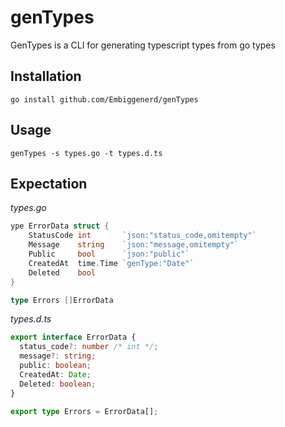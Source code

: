# genTypes

GenTypes is a CLI for generating typescript types from go types

## Installation

```shell
go install github.com/Embiggenerd/genTypes
```

## Usage
```shell
genTypes -s types.go -t types.d.ts
```

## Expectation

_types.go_

```go
ype ErrorData struct {
	StatusCode int       `json:"status_code,omitempty"`
	Message    string    `json:"message,omitempty"`
	Public     bool      `json:"public"`
	CreatedAt  time.Time `genType:"Date"`
	Deleted    bool
}

type Errors []ErrorData

```

_types.d.ts_

```typescript
export interface ErrorData {
  status_code?: number /* int */;
  message?: string;
  public: boolean;
  CreatedAt: Date;
  Deleted: boolean;
}

export type Errors = ErrorData[];
```